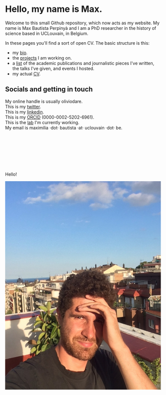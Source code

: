 # Hello, my name is Max.
  
Welcome to this small Github repository, which now acts as my website. My name is Max Bautista Perpinyà and I am a PhD researcher in the history of science based in UCLouvain, in Belgium.

In these pages you'll find a sort of open CV. The basic structure is this:

- my [bio](bio.md).
- the [projects](projects.md) I am working on.
- a [list](pubs%20and%20talks.md) of the academic publications and journalistic pieces I've written, the talks I've given, and events I hosted.
- my actual [CV](BautistaPerpinya_CV.pdf).


## Socials and getting in touch
My online handle is usually oliviodare.  
This is my [twitter](https://twitter.com/oliviodare).  
This is my [linkedin](https://linkedin.com/).   
This is my [ORCID](https://orcid.org/0000-0002-5202-6961) (0000-0002-5202-6961).  
This is the [lab](https://pencelab.be/people/) I'm currently working.   
My email is maximilia ·dot· bautista ·at· uclouvain ·dot· be.

<br><br><br><br><br><br><br>
Hello!

![1_ME.jpg](1_ME.jpg)

